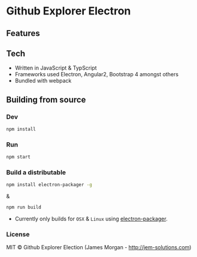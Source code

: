 # Github Explorer Electron

## Features


## Tech

* Written in JavaScript & TypScript
* Frameworks used Electron, Angular2, Bootstrap 4 amongst others
* Bundled with webpack

## Building from source

### Dev
```bash
npm install
```

### Run
```bash
npm start
```

### Build a distributable
```bash
npm install electron-packager -g
```
& 
```bash
npm run build
```
* Currently only builds for `OSX` & `Linux` using [electron-packager](https://github.com/electron-userland/electron-packager).

### License

MIT © Github Explorer Election (James Morgan - http://jem-solutions.com)

